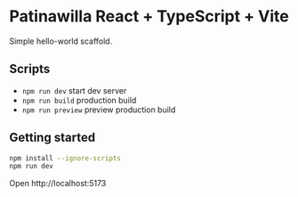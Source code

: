 # Patinawilla React + TypeScript + Vite

Simple hello-world scaffold.

## Scripts
- `npm run dev` start dev server
- `npm run build` production build
- `npm run preview` preview production build

## Getting started
```bash
npm install --ignore-scripts
npm run dev
```

Open http://localhost:5173
